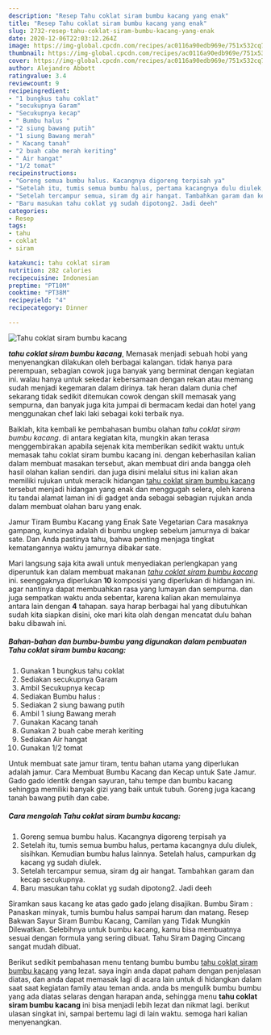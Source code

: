 ```yaml
---
description: "Resep Tahu coklat siram bumbu kacang yang enak"
title: "Resep Tahu coklat siram bumbu kacang yang enak"
slug: 2732-resep-tahu-coklat-siram-bumbu-kacang-yang-enak
date: 2020-12-06T22:03:12.264Z
image: https://img-global.cpcdn.com/recipes/ac0116a90edb969e/751x532cq70/tahu-coklat-siram-bumbu-kacang-foto-resep-utama.jpg
thumbnail: https://img-global.cpcdn.com/recipes/ac0116a90edb969e/751x532cq70/tahu-coklat-siram-bumbu-kacang-foto-resep-utama.jpg
cover: https://img-global.cpcdn.com/recipes/ac0116a90edb969e/751x532cq70/tahu-coklat-siram-bumbu-kacang-foto-resep-utama.jpg
author: Alejandro Abbott
ratingvalue: 3.4
reviewcount: 9
recipeingredient:
- "1 bungkus tahu coklat"
- "secukupnya Garam"
- "Secukupnya kecap"
- " Bumbu halus "
- "2 siung bawang putih"
- "1 siung Bawang merah"
- " Kacang tanah"
- "2 buah cabe merah keriting"
- " Air hangat"
- "1/2 tomat"
recipeinstructions:
- "Goreng semua bumbu halus. Kacangnya digoreng terpisah ya"
- "Setelah itu, tumis semua bumbu halus, pertama kacangnya dulu diulek, sisihkan. Kemudian bumbu halus lainnya. Setelah halus, campurkan dg kacang yg sudah diulek."
- "Setelah tercampur semua, siram dg air hangat. Tambahkan garam dan kecap secukupnya."
- "Baru masukan tahu coklat yg sudah dipotong2. Jadi deeh"
categories:
- Resep
tags:
- tahu
- coklat
- siram

katakunci: tahu coklat siram 
nutrition: 282 calories
recipecuisine: Indonesian
preptime: "PT10M"
cooktime: "PT38M"
recipeyield: "4"
recipecategory: Dinner

---
```



![Tahu coklat siram bumbu kacang](https://img-global.cpcdn.com/recipes/ac0116a90edb969e/751x532cq70/tahu-coklat-siram-bumbu-kacang-foto-resep-utama.jpg)

<b><i>tahu coklat siram bumbu kacang</i></b>, Memasak menjadi sebuah hobi yang menyenangkan dilakukan oleh berbagai kalangan. tidak hanya para perempuan, sebagian cowok juga banyak yang berminat dengan kegiatan ini. walau hanya untuk sekedar kebersamaan dengan rekan atau memang sudah menjadi kegemaran dalam dirinya. tak heran dalam dunia chef sekarang tidak sedikit ditemukan cowok dengan skill memasak yang sempurna, dan banyak juga kita jumpai di bermacam kedai dan hotel yang menggunakan chef laki laki sebagai koki terbaik nya.

Baiklah, kita kembali ke pembahasan bumbu olahan <i>tahu coklat siram bumbu kacang</i>. di antara kegiatan kita, mungkin akan terasa menggembirakan apabila sejenak kita memberikan sedikit waktu untuk memasak tahu coklat siram bumbu kacang ini. dengan keberhasilan kalian dalam membuat masakan tersebut, akan membuat diri anda bangga oleh hasil olahan kalian sendiri. dan juga disini melalui situs ini kalian akan memiliki rujukan untuk meracik hidangan <u>tahu coklat siram bumbu kacang</u> tersebut menjadi hidangan yang enak dan menggugah selera, oleh karena itu tandai alamat laman ini di gadget anda sebagai sebagian rujukan anda dalam membuat olahan baru yang enak.

Jamur Tiram Bumbu Kacang yang Enak Sate Vegetarian Cara masaknya gampang, kuncinya adalah di bumbu ungkep sebelum jamurnya di bakar sate. Dan Anda pastinya tahu, bahwa penting menjaga tingkat kematangannya waktu jamurnya dibakar sate.


Mari langsung saja kita awali untuk menyediakan perlengkapan yang diperuntuk kan dalam membuat makanan <u><i>tahu coklat siram bumbu kacang</i></u> ini. seenggaknya diperlukan <b>10</b> komposisi yang diperlukan di hidangan ini. agar nantinya dapat membuahkan rasa yang lumayan dan sempurna. dan juga sempatkan waktu anda sebentar, karena kalian akan memulainya antara lain dengan <b>4</b> tahapan. saya harap berbagai hal yang dibutuhkan sudah kita siapkan disini, oke mari kita olah dengan mencatat dulu bahan baku dibawah ini.

<!--inarticleads1-->

##### Bahan-bahan dan bumbu-bumbu yang digunakan dalam pembuatan Tahu coklat siram bumbu kacang:

1. Gunakan 1 bungkus tahu coklat
1. Sediakan secukupnya Garam
1. Ambil Secukupnya kecap
1. Sediakan  Bumbu halus :
1. Sediakan 2 siung bawang putih
1. Ambil 1 siung Bawang merah
1. Gunakan  Kacang tanah
1. Gunakan 2 buah cabe merah keriting
1. Sediakan  Air hangat
1. Gunakan 1/2 tomat


Untuk membuat sate jamur tiram, tentu bahan utama yang diperlukan adalah jamur. Cara Membuat Bumbu Kacang dan Kecap untuk Sate Jamur. Gado gado identik dengan sayuran, tahu tempe dan bumbu kacang sehingga memiliki banyak gizi yang baik untuk tubuh. Goreng juga kacang tanah bawang putih dan cabe. 

<!--inarticleads2-->

##### Cara mengolah Tahu coklat siram bumbu kacang:

1. Goreng semua bumbu halus. Kacangnya digoreng terpisah ya
1. Setelah itu, tumis semua bumbu halus, pertama kacangnya dulu diulek, sisihkan. Kemudian bumbu halus lainnya. Setelah halus, campurkan dg kacang yg sudah diulek.
1. Setelah tercampur semua, siram dg air hangat. Tambahkan garam dan kecap secukupnya.
1. Baru masukan tahu coklat yg sudah dipotong2. Jadi deeh


Siramkan saus kacang ke atas gado gado jelang disajikan. Bumbu Siram : Panaskan minyak, tumis bumbu halus sampai harum dan matang. Resep Bakwan Sayur Siram Bumbu Kacang, Camilan yang Tidak Mungkin Dilewatkan. Selebihnya untuk bumbu kacang, kamu bisa membuatnya sesuai dengan formula yang sering dibuat. Tahu Siram Daging Cincang sangat mudah dibuat. 

Berikut sedikit pembahasan menu tentang bumbu bumbu <u>tahu coklat siram bumbu kacang</u> yang lezat. saya ingin anda dapat paham dengan penjelasan diatas, dan anda dapat memasak lagi di acara lain untuk di hidangkan dalam saat saat kegiatan family atau teman anda. anda bs mengulik bumbu bumbu yang ada diatas selaras dengan harapan anda, sehingga menu <b>tahu coklat siram bumbu kacang</b> ini bisa menjadi lebih lezat dan nikmat lagi. berikut ulasan singkat ini, sampai bertemu lagi di lain waktu. semoga hari kalian menyenangkan.
